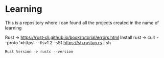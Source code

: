 # Learning
This is a repository where i can found all the projects created in the name of learning

Rust -> https://rust-cli.github.io/book/tutorial/errors.html
    Install rust -> curl --proto '=https' --tlsv1.2 -sSf https://sh.rustup.rs | sh
    
    Rust Version -> rustc --version
